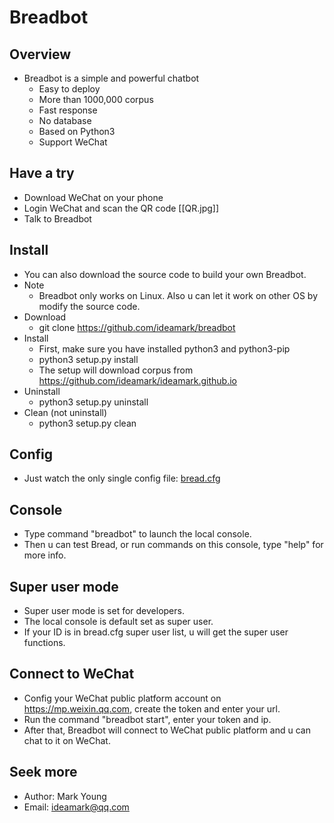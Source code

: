 # Breadbot

## Overview
* Breadbot is a simple and powerful chatbot
  * Easy to deploy
  * More than 1000,000 corpus
  * Fast response
  * No database
  * Based on Python3
  * Support WeChat

## Have a try
* Download WeChat on your phone
* Login WeChat and scan the QR code
[[QR.jpg]]
* Talk to Breadbot

## Install
* You can also download the source code to build your own Breadbot.
* Note
  * Breadbot only works on Linux. Also u can let it work on other OS by modify the source code.
* Download
  * git clone https://github.com/ideamark/breadbot
* Install
  * First, make sure you have installed python3 and python3-pip
  * python3 setup.py install
  * The setup will download corpus from https://github.com/ideamark/ideamark.github.io
* Uninstall
  * python3 setup.py uninstall
* Clean (not uninstall)
  * python3 setup.py clean

## Config
* Just watch the only single config file: [bread.cfg](etc/bread.cfg)

## Console
* Type command "breadbot" to launch the local console.
* Then u can test Bread, or run commands on this console, type "help" for more info.

## Super user mode
* Super user mode is set for developers.
* The local console is default set as super user.
* If your ID is in bread.cfg super user list, u will get the super user functions.

## Connect to WeChat
* Config your WeChat public platform account on https://mp.weixin.qq.com, create the token and enter your url.
* Run the command "breadbot start", enter your token and ip.
* After that, Breadbot will connect to WeChat public platform and u can chat to it on WeChat.

## Seek more
* Author: Mark Young
* Email: ideamark@qq.com
